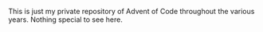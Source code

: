 This is just my private repository of Advent of Code throughout the various years. Nothing special to see here.
